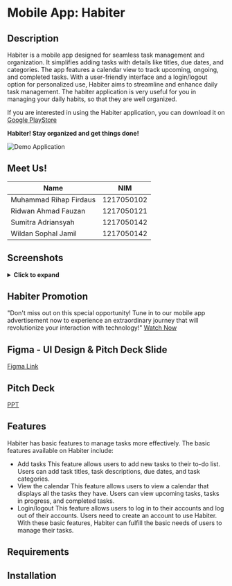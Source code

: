 # Mobile App: Habiter

## Description

Habiter is a mobile app designed for seamless task management and organization. It simplifies adding tasks with details like titles, due dates, and categories. The app features a calendar view to track upcoming, ongoing, and completed tasks. With a user-friendly interface and a login/logout option for personalized use, Habiter aims to streamline and enhance daily task management.
The habiter application is very useful for you in managing your daily habits, so that they are well organized.

If you are interested in using the Habiter application, you can download it on [Google PlayStore](https://play.google.com/store/apps/details?id=uas.pam.habiter)

**Habiter! Stay organized and get things done!**

![Demo Application]()

## Meet Us!
| Name                   | NIM             |
|------------------------|-----------------|
| Muhammad Rihap Firdaus | 1217050102      |
| Ridwan Ahmad Fauzan    | 1217050121      |
| Sumitra Adriansyah     | 1217050142      |
| Wildan Sophal Jamil    | 1217050142      |

## Screenshots
<details>
  <summary><b>Click to expand</b></summary>
  
![image](link_image_1)

### Sign Up Page
</details>

## Habiter Promotion
"Don't miss out on this special opportunity! Tune in to our mobile app advertisement now to experience an extraordinary journey that will revolutionize your interaction with technology!"
[Watch Now](https://youtu.be/mCjvuOkcN1k)

## Figma - UI Design & Pitch Deck Slide
[Figma Link](link_figma)

## Pitch Deck
[PPT](https://www.canva.com/design/DAF4hnRUuMw/bYrc_ZSmPSgy43ilkcESGw/edit?utm_content=DAF4hnRUuMw&utm_campaign=designshare&utm_medium=link2&utm_source=sharebutton)

## Features
Habiter has basic features to manage tasks more effectively. The basic features available on Habiter include:

- Add tasks
This feature allows users to add new tasks to their to-do list. Users can add task titles, task descriptions, due dates, and task categories.
- View the calendar
This feature allows users to view a calendar that displays all the tasks they have. Users can view upcoming tasks, tasks in progress, and completed tasks.
- Login/logout
This feature allows users to log in to their accounts and log out of their accounts. Users need to create an account to use Habiter.
With these basic features, Habiter can fulfill the basic needs of users to manage their tasks.

## Requirements



## Installation
